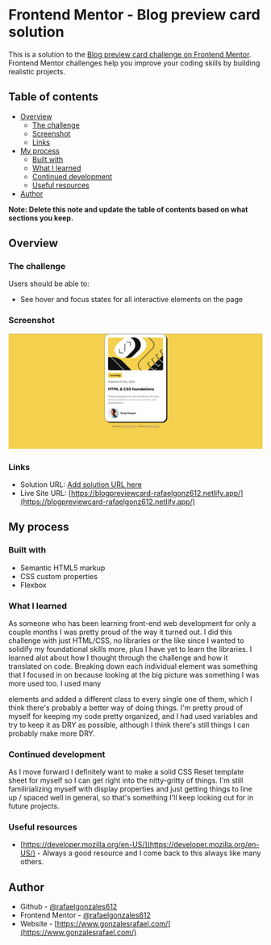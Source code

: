 # Frontend Mentor - Blog preview card solution

This is a solution to the [Blog preview card challenge on Frontend Mentor](https://www.frontendmentor.io/challenges/blog-preview-card-ckPaj01IcS). Frontend Mentor challenges help you improve your coding skills by building realistic projects.

## Table of contents

- [Overview](#overview)
  - [The challenge](#the-challenge)
  - [Screenshot](#screenshot)
  - [Links](#links)
- [My process](#my-process)
  - [Built with](#built-with)
  - [What I learned](#what-i-learned)
  - [Continued development](#continued-development)
  - [Useful resources](#useful-resources)
- [Author](#author)

**Note: Delete this note and update the table of contents based on what sections you keep.**

## Overview

### The challenge

Users should be able to:

- See hover and focus states for all interactive elements on the page

### Screenshot

![Blog preview card solution](./assets/images/frontendmentor_blogpreviewcard_challenge.png)

### Links

- Solution URL: [Add solution URL here](https://your-solution-url.com)
- Live Site URL: [https://blogpreviewcard-rafaelgonz612.netlify.app/](https://blogpreviewcard-rafaelgonz612.netlify.app/)

## My process

### Built with

- Semantic HTML5 markup
- CSS custom properties
- Flexbox

### What I learned

As someone who has been learning front-end web development for only a couple months I was pretty proud of the way it turned out. I did this challenge with just HTML/CSS, no libraries or the like since I wanted to solidify my foundational skills more, plus I have yet to learn the libraries. I learned alot about how I thought through the challenge and how it translated on code. Breaking down each individual element was something that I focused in on because looking at the big picture was something I was more used too. I used many <p> elements and added a different class to every single one of them, which I think there's probably a better way of doing things. I'm pretty proud of myself for keeping my code pretty organized, and I had used variables and try to keep it as DRY as possible, although I think there's still things I can probably make more DRY.

### Continued development

As I move forward I definitely want to make a solid CSS Reset template sheet for myself so I can get right into the nitty-gritty of things. I'm still familirializing myself with display properties and just getting things to line up / spaced well in general, so that's something I'll keep looking out for in future projects.

### Useful resources

- [https://developer.mozilla.org/en-US/](https://developer.mozilla.org/en-US/) - Always a good resource and I come back to this always like many others.

## Author

- Github - [@rafaelgonzales612](https://github.com/rafaelgonzales612)
- Frontend Mentor - [@rafaelgonzales612](https://www.frontendmentor.io/profile/rafaelgonzales612)
- Website - [https://www.gonzalesrafael.com/](https://www.gonzalesrafael.com/)
